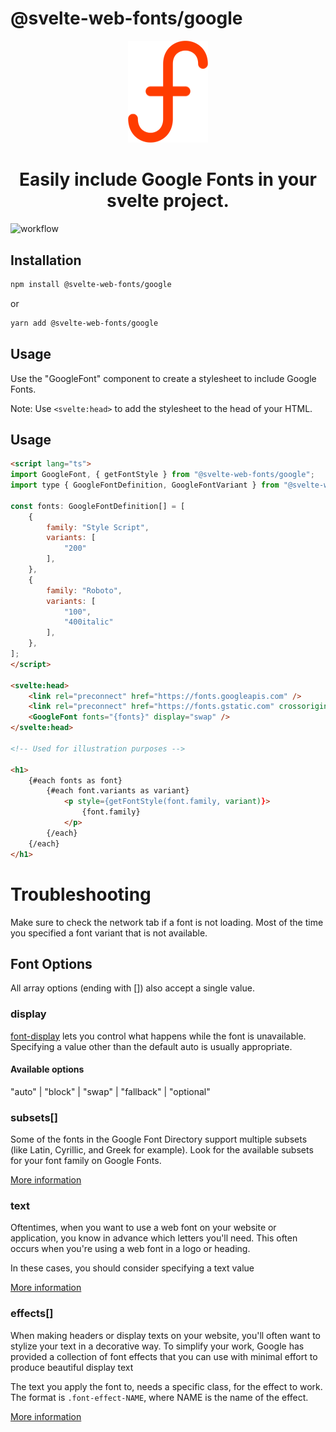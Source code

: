 # @svelte-web-fonts/google

<p align="center">
    <img src="https://raw.githubusercontent.com/SvelteWebFonts/google/main/assets/Project-Logo.png" width="128"/>
    <h1 align="center">Easily include Google Fonts in your svelte project.</h1>
</p>

![workflow](https://github.com/SvelteWebFonts/google/actions/workflows/node.js.yml/badge.svg)

## Installation

```bash
npm install @svelte-web-fonts/google
```

or

```bash
yarn add @svelte-web-fonts/google
```

## Usage

Use the "GoogleFont" component to create a stylesheet to include Google Fonts.

Note: Use `<svelte:head>` to add the stylesheet to the head of your HTML.

## Usage

```html
<script lang="ts">
import GoogleFont, { getFontStyle } from "@svelte-web-fonts/google";
import type { GoogleFontDefinition, GoogleFontVariant } from "@svelte-web-fonts/google";

const fonts: GoogleFontDefinition[] = [
    {
        family: "Style Script",
        variants: [
            "200"
        ],
    },
    {
        family: "Roboto",
        variants: [
            "100",
            "400italic"
        ],
    },
];
</script>

<svelte:head>
    <link rel="preconnect" href="https://fonts.googleapis.com" />
    <link rel="preconnect" href="https://fonts.gstatic.com" crossorigin />
    <GoogleFont fonts="{fonts}" display="swap" />
</svelte:head>

<!-- Used for illustration purposes -->

<h1>
    {#each fonts as font}
        {#each font.variants as variant}
            <p style={getFontStyle(font.family, variant)}>
                {font.family}
            </p>
        {/each}
    {/each}
</h1>
```

# Troubleshooting

Make sure to check the network tab if a font is not loading. Most of the time you specified a font variant that is not available.

## Font Options

All array options (ending with []) also accept a single value.

### **display**

[font-display](https://developers.google.com/fonts/docs/getting_started#use_font-display) lets you control what happens while the font is unavailable. Specifying a value other than the default auto is usually appropriate.

#### Available options

"auto" | "block" | "swap" | "fallback" | "optional"

### **subsets[]**

Some of the fonts in the Google Font Directory support multiple subsets (like Latin, Cyrillic, and Greek for example). Look for the available subsets for your font family on Google Fonts.

[More information](https://developers.google.com/fonts/docs/getting_started#specifying_script_subsets)

### **text**

Oftentimes, when you want to use a web font on your website or application, you know in advance which letters you'll need. This often occurs when you're using a web font in a logo or heading.

In these cases, you should consider specifying a text value

[More information](https://developers.google.com/fonts/docs/getting_started#optimizing_your_font_requests)

### **effects[]**

When making headers or display texts on your website, you'll often want to stylize your text in a decorative way. To simplify your work, Google has provided a collection of font effects that you can use with minimal effort to produce beautiful display text

The text you apply the font to, needs a specific class, for the effect to work. The format is `.font-effect-NAME`, where NAME is the name of the effect.

[More information](https://developers.google.com/fonts/docs/getting_started#enabling_font_effects_beta)
